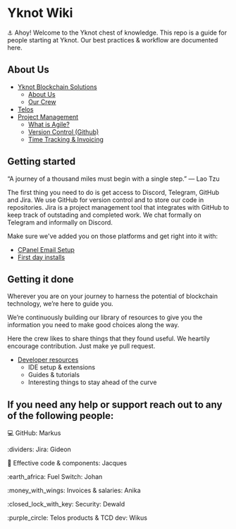 # Yknot Wiki

⚓ Ahoy! Welcome to the Yknot chest of knowledge. This repo is a guide for people starting at Yknot. Our best practices & workflow are documented here.

## About Us

* [Yknot Blockchain Solutions](about.md)
  * [About Us](about.md)
  * [Our Crew](about/crew-and-contractors.md)
* [Telos](telos/)
* [Project Management](about/project-management/)
  * [What is Agile?](about/project-management/agile.md)
  * [Version Control (Github)](about/project-management/agile-1.md)
  * [Time Tracking & Invoicing](about/invoicing-and-time-tracking.md)

## Getting started

“A journey of a thousand miles must begin with a single step.” ― Lao Tzu

The first thing you need to do is get access to Discord, Telegram, GitHub and Jira. We use GitHub for version control and to store our code in repositories. Jira is a project management tool that integrates with GitHub to keep track of outstading and completed work. We chat formally on Telegram and informally on Discord.

Make sure we've added you on those platforms and get right into it with:

* [CPanel Email Setup](resources/cpanel-email.md)
* [First day installs](resources/day-1/)

## Getting it done

Wherever you are on your journey to harness the potential of blockchain technology, we’re here to guide you.

We’re continuously building our library of resources to give you the information you need to make good choices along the way.

Here the crew likes to share things that they found useful. We heartily encourage contribution. Just make ye pull request.

* [Developer resources](resources/)
  * IDE setup & extensions
  * Guides & tutorials
  * Interesting things to stay ahead of the curve

## If you need any help or support reach out to any of the following people:

:computer: GitHub: Markus

:dividers: Jira: Gideon

:jigsaw: Effective code & components: Jacques

:earth\_africa: Fuel Switch: Johan

:money\_with\_wings: Invoices & salaries: Anika

:closed\_lock\_with\_key: Security: Dewald

:purple\_circle: Telos products & TCD dev: Wikus
